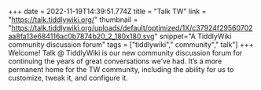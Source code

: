 +++
date = 2022-11-19T14:39:51.774Z
title = "Talk TW"
link = "https://talk.tiddlywiki.org/"
thumbnail = "https://talk.tiddlywiki.org/uploads/default/optimized/1X/c37924f29560702aa8fa13e684116ac0b7874b20_2_180x180.svg"
snippet="A TiddlyWiki community discussion forum"
tags = ["tiddlywiki"," community"," talk"]
+++
Welcome! Talk @ TiddlyWiki is our new community discussion forum for continuing the years of great conversations we’ve had. It’s a more permanent home for the TW community, including the ability for us to customize, tweak it, and configure it.

